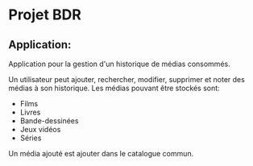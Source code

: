 # Projet BDR

## Application:
Application pour la gestion d'un historique de médias consommés.

Un utilisateur peut ajouter, rechercher, modifier, supprimer et noter des médias à son historique.
Les médias pouvant être stockés sont: 
- Films
- Livres
- Bande-dessinées
- Jeux vidéos
- Séries

Un média ajouté est ajouter dans le catalogue commun.
